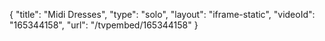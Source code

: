 {
    "title": "Midi Dresses",
    "type": "solo",
    "layout": "iframe-static",
    "videoId": "165344158",
    "url": "\/tvpembed\/165344158"
}